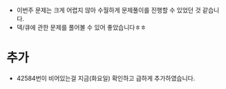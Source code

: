 - 이번주 문제는 크게 어렵지 않아 수월하게 문제풀이를 진행할 수 있었던 것 같습니다.
- 덱/큐에 관한 문제를 풀어볼 수 있어 좋았습니다ㅎㅎ

# 추가 
- 42584번이 비어있는걸 지금(화요일) 확인하고 급하게 추가하였습니다.